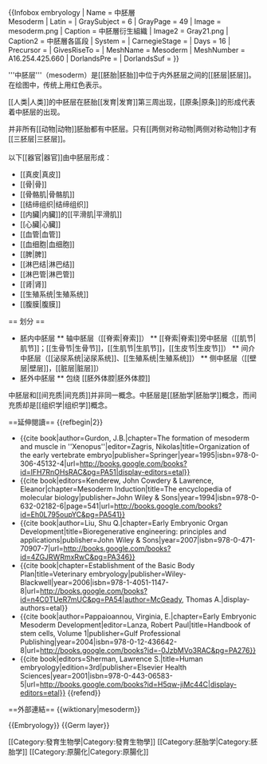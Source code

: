 {{Infobox embryology
| Name          = 中胚層<br>Mesoderm
| Latin         =
| GraySubject   = 6
| GrayPage      = 49
| Image         = mesoderm.png
| Caption       = 中胚層衍生組織
| Image2        = Gray21.png
| Caption2      = 中胚層各區段
| System        =
| CarnegieStage =
| Days          = 16
| Precursor     =
| GivesRiseTo   =
| MeshName      = Mesoderm
| MeshNumber    = A16.254.425.660
| DorlandsPre   =
| DorlandsSuf   =
}}

'''中胚层'''（mesoderm）是[[胚胎|胚胎]]中位于内外胚层之间的[[胚层|胚层]]。在绘图中，传统上用红色表示。

[[人类|人类]]的中胚层在胚胎[[发育|发育]]第三周出现，[[原条|原条]]的形成代表着中胚层的出现。 

并非所有[[动物|动物]]胚胎都有中胚层。只有[[两侧对称动物|两侧对称动物]]才有[[三胚层|三胚层]]。
<br /><br />以下[[器官|器官]]由中胚层形成：

* [[真皮|真皮]]
* [[骨|骨]]
* [[骨骼肌|骨骼肌]]
* [[结缔组织|结缔组织]]
* [[内臟|内臟]]的[[平滑肌|平滑肌]]
* [[心臟|心臟]]
* [[血管|血管]]
* [[血细胞|血细胞]]
* [[脾|脾]]
* [[淋巴结|淋巴结]]
* [[淋巴管|淋巴管]]
* [[肾|肾]]
* [[生殖系统|生殖系统]]
* [[腹膜|腹膜]]

== 划分 ==
* 胚内中胚层
** 轴中胚层（[[脊索|脊索]]）
** [[脊索|脊索]]旁中胚层（[[肌节|肌节]]；[[生骨节|生骨节]]，[[生肌节|生肌节]]，[[生皮节|生皮节]]）
** 间介中胚层（[[泌尿系统|泌尿系统]]、[[生殖系统|生殖系统]]）
** 侧中胚层（[[壁层|壁层]]，[[脏层|脏层]]）
* 胚外中胚层
** 包绕 [[胚外体腔|胚外体腔]]

中胚层和[[间充质|间充质]]并非同一概念。中胚层是[[胚胎学|胚胎学]]概念，而间充质却是[[组织学|组织学]]概念。

==延伸閱讀==
{{refbegin|2}}
<!-- * {{cite book|chapter=|title=|publisher=|year=|isbn=|url=}} -->
* {{cite book|author=Gurdon, J.B.|chapter=The formation of mesoderm and muscle in ''Xenopus''|editor=Zagris, Nikolas|title=Organization of the early vertebrate embryo|publisher=Springer|year=1995|isbn=978-0-306-45132-4|url=http://books.google.com/books?id=lFH7RnOHsRAC&pg=PA51|display-editors=etal}}
* {{cite book|editors=Kenderew, John Cowdery & Lawrence, Eleanor|chapter=Mesoderm Induction|title=The encyclopedia of molecular biology|publisher=John Wiley & Sons|year=1994|isbn=978-0-632-02182-6|page=541|url=http://books.google.com/books?id=Eh0L795oupYC&pg=PA541}}
* {{cite book|author=Liu, Shu Q.|chapter=Early Embryonic Organ Development|title=Bioregenerative engineering: principles and applications|publisher=John Wiley & Sons|year=2007|isbn=978-0-471-70907-7|url=http://books.google.com/books?id=4ZGJRWRmxRwC&pg=PA346}}
* {{cite book|chapter=Establishment of the Basic Body Plan|title=Veterinary embryology|publisher=Wiley-Blackwell|year=2006|isbn=978-1-4051-1147-8|url=http://books.google.com/books?id=n4C0TUeR7mUC&pg=PA54|author=McGeady, Thomas A.|display-authors=etal}}
* {{cite book|author=Pappaioannou, Virginia, E.|chapter=Early Embryonic Mesoderm Development|editor=Lanza, Robert Paul|title=Handbook of stem cells, Volume 1|publisher=Gulf Professional Publishing|year=2004|isbn=978-0-12-436642-8|url=http://books.google.com/books?id=-0JzbMVo3RAC&pg=PA276}}
* {{cite book|editors=Sherman, Lawrence S.|title=Human embryology|edition=3rd|publisher=Elsevier Health Sciences|year=2001|isbn=978-0-443-06583-5|url=http://books.google.com/books?id=H5qw-jiMc44C|display-editors=etal}}
{{refend}}

==外部連結==
{{wiktionary|mesoderm}}

{{Embryology}}
{{Germ layer}}

[[Category:發育生物學|Category:發育生物學]]
[[Category:胚胎学|Category:胚胎学]]
[[Category:原腸化|Category:原腸化]]